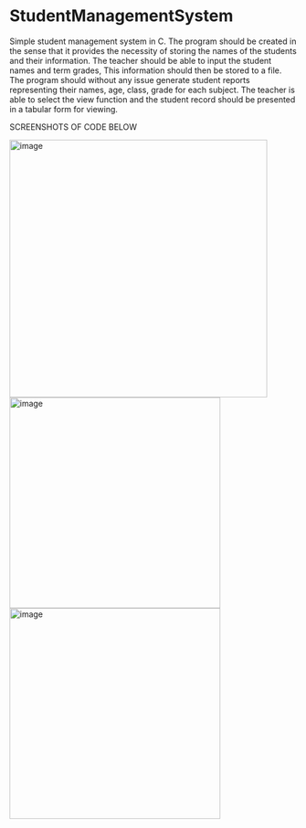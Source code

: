 # StudentManagementSystem
Simple student management system in C. 
The program should be created in the sense that it provides the necessity of storing the names of the students and their information. 
The teacher should be able to input the student names and term grades, This information should then be stored to a file. 
The program should without any issue  generate student reports  representing their names, age, class, grade for each subject. 
The teacher is able to select the view function and the student record should be presented in a tabular form for viewing. 




 SCREENSHOTS OF CODE BELOW 


<img width="451" alt="image" src="https://user-images.githubusercontent.com/89256902/185759902-1bb37841-7912-402c-8031-832e41fd5bc7.png">
<img width="369" alt="image" src="https://user-images.githubusercontent.com/89256902/185759925-2ab45cc5-d08b-4861-9bee-f5d9d4a9a28c.png">
<img width="369" alt="image" src="https://user-images.githubusercontent.com/89256902/185759980-c1d52ab2-2d41-4f3c-9640-a7de07d13a2a.png">
